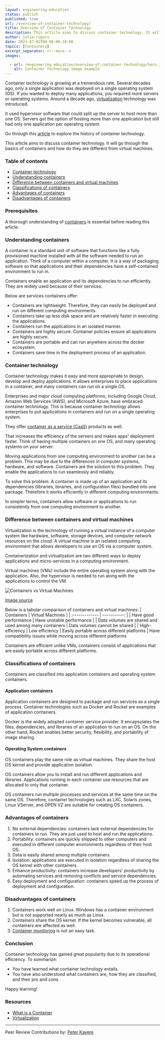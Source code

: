 ```yaml
---
layout: engineering-education
status: publish
published: true
url: /overview-of-container-technology/
title: Overview of Container Technology
description: This article aims to discuss container technology. It will go through the basics of containers and how do they are different from virtual machines.
author: julie-ruguru
date: 2021-07-02T00:00:00-18:00
topics: [Containers]
excerpt_separator: <!--more-->
images:

  - url: /engineering-education/overview-of-container-technology/hero.jpg
    alt: Container Technology image example
---
```

Container technology is growing at a tremendous rate. Several decades ago, only a single application was deployed on a single operating system (OS). If you wanted to deploy many applications, you required more servers or operating systems. Around a decade ago, [virtualization](https://en.wikipedia.org/wiki/Virtualization) technology was introduced. 
<!--more-->
It used hypervisor software that could split up the server to host more than one OS. Servers got the option of hosting more than one application but still had only one application per operating system.

Go through this [article](/engineering-education/history-of-container-technology/) to explore the history of container technology.

This article aims to discuss container technology. It will go through the basics of containers and how do they are different from virtual machines.

### Table of contents
- [Container technology](#container-technology)
- [Understanding containers](#understanding-containers)
- [Difference between containers and virtual machines](#difference-between-containers-and-virtual-machines)
- [Classifications of containers](#classifications-of-containers)
- [Advantages of containers](#advantages-of-containers)
- [Disadvantages of containers](#disadvantages-of-containers)

### Prerequisites
A thorough understanding of [containers](/engineering-education/topic/containers/) is essential before reading this article.

### Understanding containers
A container is a standard unit of software that functions like a fully provisioned machine installed with all the software needed to run an application. Think of a computer within a computer. It is a way of packaging software so that applications and their dependencies have a self-contained environment to run in.

Containers enable an application and its dependencies to run efficiently. They are widely used because of their services. 

Below are services containers offer:
- Containers are lightweight. Therefore, they can easily be deployed and run on different computing environments.
- Containers take up less disk space and are relatively faster in executing the applications.
- Containers run the applications in an isolated manner.
- Containers are highly secure. Container policies ensure all applications are highly secure.
- Containers are portable and can run anywhere across the docker ecosystem.
- Containers save time in the deployment process of an application.

### Container technology
Container technology makes it easy and more appropriate to design, develop and deploy applications. It allows enterprises to place applications in a container, and many containers can run on a single OS.

Enterprises and major cloud computing platforms, including Google Cloud, Amazon Web Services (AWS), and Microsoft Azure, have embraced container technology. This is because container technology allows enterprises to put applications in containers and run on a single operating system. 

They offer [container as a service (CaaS)](/engineering-education/getting-started-with-container-as-a-service/) products as well.

That increases the efficiency of the servers and makes apps' deployment faster. Think of having multiple containers on one OS, and many operating systems on your server.

Moving applications from one computing environment to another can be a problem. This may be due to the differences in computer systems, hardware, and software. Containers are the solution to this problem. They enable the applications to run seamlessly and reliably.

To solve this problem. A container is made up of an application and its dependencies (libraries, binaries, and configuration files) bundled into one package. Therefore it works efficiently in different computing environments.

In simpler terms, containers allow software or applications to run consistently from one computing environment to another.

### Difference between containers and virtual machines
Virtualization is the technology of running a virtual instance of a computer system like hardware, software, storage devices, and computer network resources on the cloud. A virtual machine is an isolated computing environment that allows developers to use an OS via a computer system.

Containerization and virtualization are two different ways to deploy applications and micro-services in a computing environment.

Virtual machines (VMs) include the entire operating system along with the application. Also, the hypervisor is needed to run along with the applications to control the VM.

![Containers vs Virtual Machines](/engineering-education/the-overview-of-container-technology/containers-vs-virtual-machines.jpg)

[Image source](https://www.weave.works/blog/a-practical-guide-to-choosing-between-docker-containers-and-vms)

Below is a tabular comparison of containers and virtual machines:
| Containers      | Virtual Machines     |
| :------------- | -----------: |
|  Have good performance | Have unstable performance    |
| Data volumes are shared and used among many containers   | Data volumes cannot be shared |
| High-efficiency | Low efficiency
| Easily portable across different platforms | Have compatibility issues while moving across different platforms

Containers are efficient unlike VMs, containers consist of applications that are easily portable across different platforms.

### Classifications of containers
Containers are classified into application containers and operating system containers.

#### Application containers
Application containers are designed to package and run services as a single process. Container technologies such as Docker and Rocket are examples of application containers.

Docker is the widely adopted container service provider. It encapsulates the files, dependencies, and libraries of an application to run on an OS. On the other hand, Rocket enables better security, flexibility, and portability of image sharing.

#### Operating System containers
OS containers play the same role as virtual machines. They share the host OS kernel and provide application isolation.

OS containers allow you to install and run different applications and libraries. Applications running in each container use resources that are allocated to only that container.

OS containers run multiple processes and services at the same time on the same OS. Therefore, container technologies such as LXC, Solaris zones, Linux VServer, and OPEN VZ are suitable for creating OS containers.

### Advantages of containers
1. No external dependencies: containers lack external dependencies for containers to run. They are just used to host and run the applications.
2. Portability: containers are quickly shipped to other computers and executed in different computer environments regardless of their host OS.
3. Data is easily shared among multiple containers.
4. Isolation: applications are executed in isolation regardless of sharing the OS kernel with other containers.
5. Enhance productivity: containers increase developers' productivity by automating services and removing conflicts and service dependencies.
6. Easy deployment and configuration: containers speed up the process of deployment and configuration.

### Disadvantages of containers
1. Containers work well on Linux. Windows has a container environment but is not supported nearly as much as Linux.
2. Containers share the OS kernel. If the kernel becomes vulnerable, all containers are affected as well.
3. [Container monitoring](https://www.section.io/adaptive-edge-engine/) is not an easy task.

### Conclusion
Container technology has gained great popularity due to its operational efficiency.
To summarize: 
- You have learned what container technology entails.
- You have also understood what containers are, how they are classified, and their pro and cons.

Happy learning!

### Resources
- [What is a Container](https://www.docker.com/resources/what-container)
- [Virtualization](https://en.wikipedia.org/wiki/Virtualization)

---
Peer Review Contributions by: [Peter Kayere](/engineering-education/authors/peter-kayere/)

